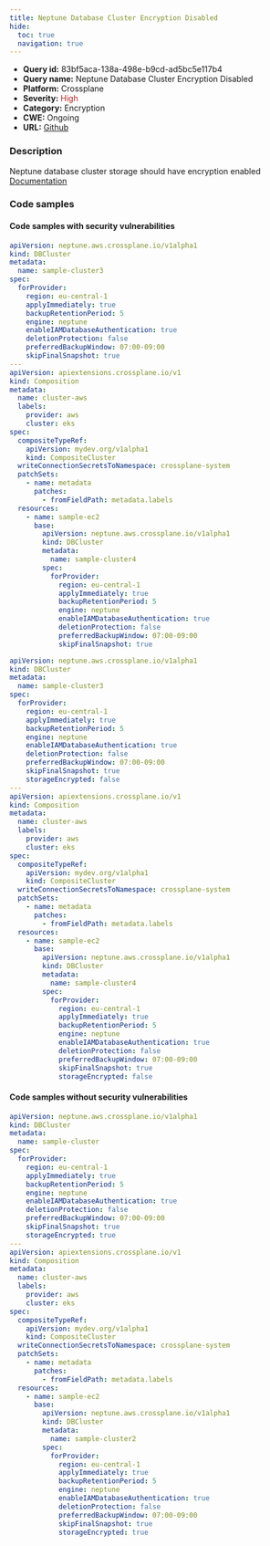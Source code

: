 ```yaml
---
title: Neptune Database Cluster Encryption Disabled
hide:
  toc: true
  navigation: true
---
```


<style>
  .highlight .hll {
    background-color: #ff171742;
  }
  .md-content {
    max-width: 1100px;
    margin: 0 auto;
  }
</style>

-   **Query id:** 83bf5aca-138a-498e-b9cd-ad5bc5e117b4
-   **Query name:** Neptune Database Cluster Encryption Disabled
-   **Platform:** Crossplane
-   **Severity:** <span style="color:#bb2124">High</span>
-   **Category:** Encryption
-   **CWE:** Ongoing
-   **URL:** [Github](https://github.com/Checkmarx/kics/tree/master/assets/queries/crossplane/aws/neptune_database_cluster_encryption_disabled)

### Description
Neptune database cluster storage should have encryption enabled<br>
[Documentation](https://doc.crds.dev/github.com/crossplane/provider-aws/neptune.aws.crossplane.io/DBCluster/v1alpha1@v0.29.0#spec-forProvider-storageEncrypted)

### Code samples
#### Code samples with security vulnerabilities
```yaml title="Positive test num. 1 - yaml file" hl_lines="40 6"
apiVersion: neptune.aws.crossplane.io/v1alpha1
kind: DBCluster
metadata:
  name: sample-cluster3
spec:
  forProvider:
    region: eu-central-1
    applyImmediately: true
    backupRetentionPeriod: 5
    engine: neptune
    enableIAMDatabaseAuthentication: true
    deletionProtection: false
    preferredBackupWindow: 07:00-09:00
    skipFinalSnapshot: true
---
apiVersion: apiextensions.crossplane.io/v1
kind: Composition
metadata:
  name: cluster-aws
  labels:
    provider: aws
    cluster: eks
spec:
  compositeTypeRef:
    apiVersion: mydev.org/v1alpha1
    kind: CompositeCluster
  writeConnectionSecretsToNamespace: crossplane-system
  patchSets:
    - name: metadata
      patches:
        - fromFieldPath: metadata.labels
  resources:
    - name: sample-ec2
      base:
        apiVersion: neptune.aws.crossplane.io/v1alpha1
        kind: DBCluster
        metadata:
          name: sample-cluster4
        spec:
          forProvider:
            region: eu-central-1
            applyImmediately: true
            backupRetentionPeriod: 5
            engine: neptune
            enableIAMDatabaseAuthentication: true
            deletionProtection: false
            preferredBackupWindow: 07:00-09:00
            skipFinalSnapshot: true

```
```yaml title="Positive test num. 2 - yaml file" hl_lines="50 15"
apiVersion: neptune.aws.crossplane.io/v1alpha1
kind: DBCluster
metadata:
  name: sample-cluster3
spec:
  forProvider:
    region: eu-central-1
    applyImmediately: true
    backupRetentionPeriod: 5
    engine: neptune
    enableIAMDatabaseAuthentication: true
    deletionProtection: false
    preferredBackupWindow: 07:00-09:00
    skipFinalSnapshot: true
    storageEncrypted: false
---
apiVersion: apiextensions.crossplane.io/v1
kind: Composition
metadata:
  name: cluster-aws
  labels:
    provider: aws
    cluster: eks
spec:
  compositeTypeRef:
    apiVersion: mydev.org/v1alpha1
    kind: CompositeCluster
  writeConnectionSecretsToNamespace: crossplane-system
  patchSets:
    - name: metadata
      patches:
        - fromFieldPath: metadata.labels
  resources:
    - name: sample-ec2
      base:
        apiVersion: neptune.aws.crossplane.io/v1alpha1
        kind: DBCluster
        metadata:
          name: sample-cluster4
        spec:
          forProvider:
            region: eu-central-1
            applyImmediately: true
            backupRetentionPeriod: 5
            engine: neptune
            enableIAMDatabaseAuthentication: true
            deletionProtection: false
            preferredBackupWindow: 07:00-09:00
            skipFinalSnapshot: true
            storageEncrypted: false

```


#### Code samples without security vulnerabilities
```yaml title="Negative test num. 1 - yaml file"
apiVersion: neptune.aws.crossplane.io/v1alpha1
kind: DBCluster
metadata:
  name: sample-cluster
spec:
  forProvider:
    region: eu-central-1
    applyImmediately: true
    backupRetentionPeriod: 5
    engine: neptune
    enableIAMDatabaseAuthentication: true
    deletionProtection: false
    preferredBackupWindow: 07:00-09:00
    skipFinalSnapshot: true
    storageEncrypted: true
---
apiVersion: apiextensions.crossplane.io/v1
kind: Composition
metadata:
  name: cluster-aws
  labels:
    provider: aws
    cluster: eks
spec:
  compositeTypeRef:
    apiVersion: mydev.org/v1alpha1
    kind: CompositeCluster
  writeConnectionSecretsToNamespace: crossplane-system
  patchSets:
    - name: metadata
      patches:
        - fromFieldPath: metadata.labels
  resources:
    - name: sample-ec2
      base:
        apiVersion: neptune.aws.crossplane.io/v1alpha1
        kind: DBCluster
        metadata:
          name: sample-cluster2
        spec:
          forProvider:
            region: eu-central-1
            applyImmediately: true
            backupRetentionPeriod: 5
            engine: neptune
            enableIAMDatabaseAuthentication: true
            deletionProtection: false
            preferredBackupWindow: 07:00-09:00
            skipFinalSnapshot: true
            storageEncrypted: true

```
